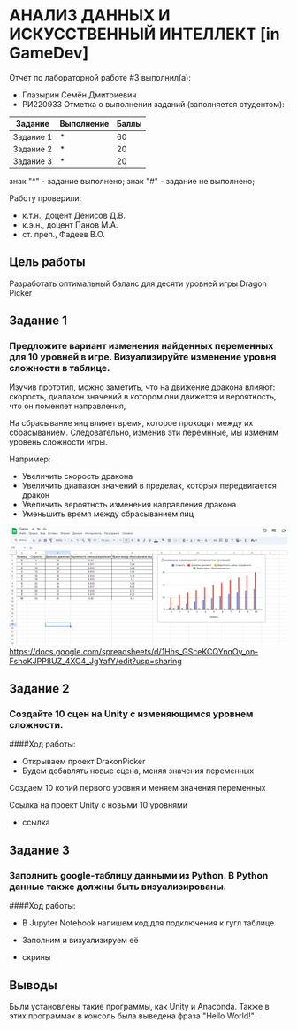 # АНАЛИЗ ДАННЫХ И ИСКУССТВЕННЫЙ ИНТЕЛЛЕКТ [in GameDev]
Отчет по лабораторной работе #3 выполнил(а):
- Глазырин Семён Дмитриевич
- РИ220933
Отметка о выполнении заданий (заполняется студентом):

| Задание | Выполнение | Баллы |
| ------ | ------ | ------ |
| Задание 1 | * | 60 |
| Задание 2 | * | 20 |
| Задание 3 | * | 20 |

знак "*" - задание выполнено; знак "#" - задание не выполнено;

Работу проверили:
- к.т.н., доцент Денисов Д.В.
- к.э.н., доцент Панов М.А.
- ст. преп., Фадеев В.О.

## Цель работы
Разработать оптимальный баланс для десяти уровней игры Dragon Picker

## Задание 1
### Предложите вариант изменения найденных переменных для 10 уровней в игре. Визуализируйте изменение уровня сложности в таблице.
Изучив прототип, можно заметить, что на движение дракона влияют: скорость, диапазон значений в котором они движется и вероятность, что он поменяет направления,

На сбрасывание яиц влияет время, которое проходит между их сбрасыванием.
Следовательно, изменив эти перемнные, мы изменим уровень сложности игры.  
  
Например:  
- Увеличить скорость дракона
- Увеличить диапазон значений в пределах, которых передвигается дракон
- Увеличить вероятнсть изменения направления дракона
- Уменьшить время между сбрасыванием яиц


![Image alt](https://github.com/SemenGlazyrin/Unity/blob/4f59bcb7339f4af731d10254e3ca8d846713709f/screens/lab3/tabl.png)
https://docs.google.com/spreadsheets/d/1Hhs_GSceKCQYnqOy_on-FshoKJPP8UZ_4XC4_JgYafY/edit?usp=sharing

## Задание 2
### Создайте 10 сцен на Unity с изменяющимся уровнем сложности.
####Ход работы:
- Открываем проект DrakonPicker
- Будем добавлять новые сцена, меняя значения переменных

Создаем 10 копий первого уровня и меняем значения переменных
  
Ссылка на проект Unity c новыми 10 уровнями
- ссылка

## Задание 3
### Заполнить google-таблицу данными из Python. В Python данные также должны быть визуализированы.
####Ход работы:
- В Jupyter Notebook напишем код для подключения к гугл таблице
- Заполним и визуализируем её

- скрины
## Выводы
Были установлены такие программы, как Unity и Anaconda. Также в этих программах в консоль была выведена фраза "Hello World!".
